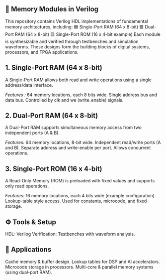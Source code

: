 ## 📘 Memory Modules in Verilog

This repository contains Verilog HDL implementations of fundamental memory architectures, including:
🟦 Single-Port RAM (64 x 8-bit)
🟪 Dual-Port RAM (64 x 8-bit)
🟨 Single-Port ROM (16 x 4-bit example)
Each module is synthesizable and verified through testbenches and simulation waveforms.
These designs form the building blocks of digital systems, processors, and FPGA applications.


## 1. Single-Port RAM (64 x 8-bit)
A Single-Port RAM allows both read and write operations using a single address/data interface.

*Features :*
64 memory locations, each 8 bits wide.
Single address bus and data bus.
Controlled by clk and we (write_enable) signals.



 ## 2. Dual-Port RAM (64 x 8-bit)
A Dual-Port RAM supports simultaneous memory access from two independent ports (A & B).


*Features:*
64 memory locations, 8-bit wide.
Independent read/write ports (A and B).
Separate address and write-enable per port.
Allows concurrent operations.



## 3. Single-Port ROM (16 x 4-bit)
A Read-Only Memory (ROM) is preloaded with fixed values and supports only read operations.

*Features:*
16 memory locations, each 4 bits wide (example configuration).
Lookup-table style access.
Used for constants, microcode, and fixed storage.

## ⚙️ Tools & Setup
HDL: Verilog
Verification: Testbenches with waveform analysis.

## 🚀 Applications
Cache memory & buffer design.
Lookup tables for DSP and AI accelerators.
Microcode storage in processors.
Multi-core & parallel memory systems (using dual-port RAM).
